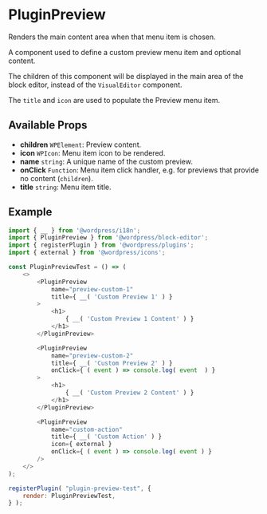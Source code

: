 # PluginPreview

Renders the main content area when that menu item is chosen.

A component used to define a custom preview menu item and optional content.

The children of this component will be displayed in the main area of the
block editor, instead of the `VisualEditor` component.

The `title` and `icon` are used to populate the Preview menu item.

## Available Props

-   **children** `WPElement`: Preview content.
-   **icon** `WPIcon`: Menu item icon to be rendered.
-   **name** `string`: A unique name of the custom preview.
-   **onClick** `Function`: Menu item click handler, e.g. for previews that provide no content (`children`).
-   **title** `string`: Menu item title.

## Example

```js
import { __ } from '@wordpress/i18n';
import { PluginPreview } from '@wordpress/block-editor';
import { registerPlugin } from '@wordpress/plugins';
import { external } from '@wordpress/icons';

const PluginPreviewTest = () => (
	<>
		<PluginPreview
			name="preview-custom-1"
			title={ __( 'Custom Preview 1' ) }
		>
			<h1>
				{ __( 'Custom Preview 1 Content' ) }
			</h1>
		</PluginPreview>

		<PluginPreview
			name="preview-custom-2"
			title={ __( 'Custom Preview 2' ) }
			onClick={ ( event ) => console.log( event  ) }
		>
			<h1>
				{ __( 'Custom Preview 2 Content' ) }
			</h1>
		</PluginPreview>

		<PluginPreview
			name="custom-action"
			title={ __( 'Custom Action' ) }
			icon={ external }
			onClick={ ( event ) => console.log( event ) }
		/>
	</>
);

registerPlugin( "plugin-preview-test", {
	render: PluginPreviewTest,
} );
```
